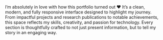 I’m absolutely in love with how this portfolio turned out ❤️
It’s a clean, modern, and fully responsive interface designed to highlight my journey.
From impactful projects and research publications to notable achievements, this space reflects my skills, creativity, and passion for technology.
Every section is thoughtfully crafted to not just present information, but to tell my story in an engaging way.
